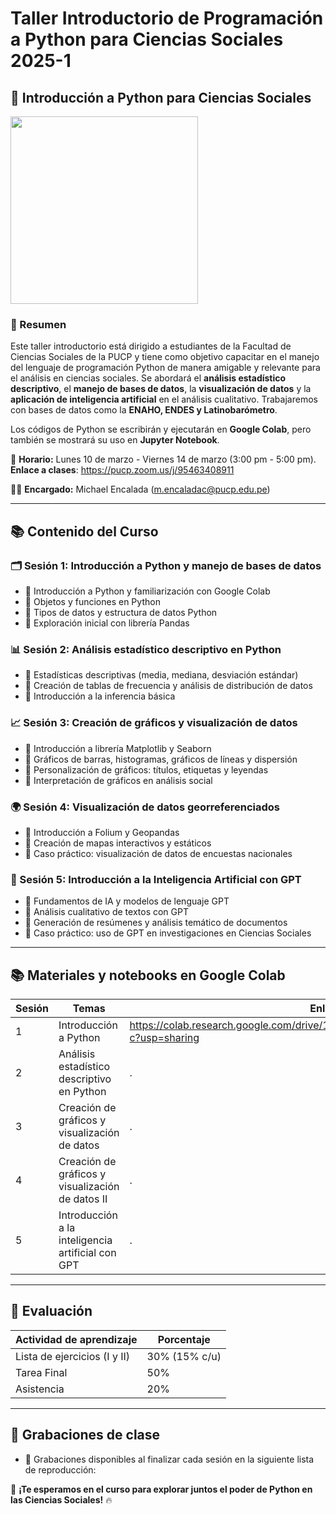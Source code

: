 # Taller Introductorio de Programación a Python para Ciencias Sociales 2025-1

## 🐍 Introducción a Python para Ciencias Sociales

<img src="https://github.com/user-attachments/assets/6a7ecae2-2104-45d7-a582-4e86b56a479e" width="300">

### 📝 Resumen
Este taller introductorio está dirigido a estudiantes de la Facultad de Ciencias Sociales de la PUCP y tiene como objetivo capacitar en el manejo del lenguaje de programación Python de manera amigable y relevante para el análisis en ciencias sociales. Se abordará el **análisis estadístico descriptivo**, el **manejo de bases de datos**, la **visualización de datos** y la **aplicación de inteligencia artificial** en el análisis cualitativo. Trabajaremos con bases de datos como la **ENAHO, ENDES y Latinobarómetro**.

Los códigos de Python se escribirán y ejecutarán en **Google Colab**, pero también se mostrará su uso en **Jupyter Notebook**.

📅 **Horario:** Lunes 10 de marzo - Viernes 14 de marzo (3:00 pm - 5:00 pm). **Enlace a clases**: https://pucp.zoom.us/j/95463408911

👨‍🏫 **Encargado:** Michael Encalada ([m.encaladac@pucp.edu.pe](mailto:m.encaladac@pucp.edu.pe))

---

## 📚 Contenido del Curso

### 🗂 Sesión 1: Introducción a Python y manejo de bases de datos
- 📌 Introducción a Python y familiarización con Google Colab
- 📌 Objetos y funciones en Python
- 📌 Tipos de datos y estructura de datos Python
- 📌 Exploración inicial con librería Pandas

### 📊 Sesión 2: Análisis estadístico descriptivo en Python
- 📌 Estadísticas descriptivas (media, mediana, desviación estándar)
- 📌 Creación de tablas de frecuencia y análisis de distribución de datos
- 📌 Introducción a la inferencia básica

### 📈 Sesión 3: Creación de gráficos y visualización de datos
- 📌 Introducción a librería Matplotlib y Seaborn
- 📌 Gráficos de barras, histogramas, gráficos de líneas y dispersión
- 📌 Personalización de gráficos: títulos, etiquetas y leyendas
- 📌 Interpretación de gráficos en análisis social

### 🌍 Sesión 4: Visualización de datos georreferenciados
- 📌 Introducción a Folium y Geopandas
- 📌 Creación de mapas interactivos y estáticos
- 📌 Caso práctico: visualización de datos de encuestas nacionales

### 🤖 Sesión 5: Introducción a la Inteligencia Artificial con GPT
- 📌 Fundamentos de IA y modelos de lenguaje GPT
- 📌 Análisis cualitativo de textos con GPT
- 📌 Generación de resúmenes y análisis temático de documentos
- 📌 Caso práctico: uso de GPT en investigaciones en Ciencias Sociales

---


## 📚 Materiales y notebooks en Google Colab

| Sesión  |Temas                                              | Enlace |
|---------|---------------------------------------------------|--------------------------|
| 1       |  Introducción a Python | https://colab.research.google.com/drive/1BFBB6z7DGdlEi9SkN2H01WzYQTd7vA-c?usp=sharing|
| 2       | Análisis estadístico descriptivo en Python        | . |
| 3       | Creación de gráficos y visualización de datos | . |
| 4       |Creación de gráficos y visualización de datos II | . |
| 5       | Introducción a la inteligencia artificial con GPT | . |

---

## 📝 Evaluación

| Actividad de aprendizaje | Porcentaje |
|--------------------------|------------|
| Lista de ejercicios (I y II) | 30% (15% c/u) |
| Tarea Final              | 50%       |
| Asistencia              | 20%       |

---

## 🎥 Grabaciones de clase
- 📌 Grabaciones disponibles al finalizar cada sesión en la siguiente lista de reproducción: 

🚀 **¡Te esperamos en el curso para explorar juntos el poder de Python en las Ciencias Sociales!** 🔥


